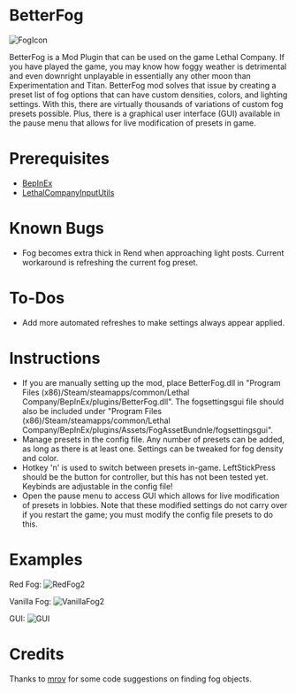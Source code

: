 BetterFog
==============

![FogIcon](https://github.com/user-attachments/assets/0cb0bf4c-0675-4d7e-92c6-fb2b5742067c)

BetterFog is a Mod Plugin that can be used on the game Lethal Company. If you have played the game, you may know how foggy weather is detrimental and even downright unplayable in essentially any other moon than Experimentation and Titan. BetterFog mod solves that issue by creating a preset list of fog options that can have custom densities, colors, and lighting settings. With this, there are virtually thousands of variations of custom fog presets possible. Plus, there is a graphical user interface (GUI) available in the pause menu that allows for live modification of presets in game.

Prerequisites
==============
- [BepInEx](https://thunderstore.io/c/lethal-company/p/BepInEx/BepInExPack/)
- [LethalCompanyInputUtils](https://thunderstore.io/c/lethal-company/p/Rune580/LethalCompany_InputUtils/)

Known Bugs
==============
- Fog becomes extra thick in Rend when approaching light posts. Current workaround is refreshing the current fog preset.

To-Dos
==============
- Add more automated refreshes to make settings always appear applied.

Instructions
==============
- If you are manually setting up the mod, place BetterFog.dll in "Program Files (x86)/Steam/steamapps/common/Lethal Company/BepInEx/plugins/BetterFog.dll". The fogsettingsgui file should also be included under "Program Files (x86)/Steam/steamapps/common/Lethal Company/BepInEx/plugins/Assets/FogAssetBundnle/fogsettingsgui".
- Manage presets in the config file. Any number of presets can be added, as long as there is at least one. Settings can be tweaked for fog density and color.
- Hotkey 'n' is used to switch between presets in-game. LeftStickPress should be the button for controller, but this has not been tested yet. Keybinds are adjustable in the config file!
- Open the pause menu to access GUI which allows for live modification of presets in lobbies. Note that these modified settings do not carry over if you restart the game; you must modify the config file presets to do this.

Examples
==============
Red Fog:
![RedFog2](https://github.com/user-attachments/assets/f33c9469-c990-4ece-bb7e-6afec565f6f0)

Vanilla Fog:
![VanillaFog2](https://github.com/user-attachments/assets/a0977f89-9f8e-4024-ba97-562edd65cb6f)

GUI:
![GUI](https://github.com/user-attachments/assets/d301e7af-fabd-4597-b489-52b8a32c238a)

Credits
==============
Thanks to [mrov](https://github.com/AndreyMrovol) for some code suggestions on finding fog objects.
